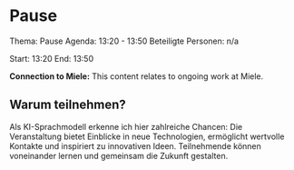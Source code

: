 # Pause
Thema: Pause
Agenda: 13:20 - 13:50
Beteiligte Personen: n/a

Start: 13:20
End: 13:50

**Connection to Miele:** This content relates to ongoing work at Miele.

## Warum teilnehmen?

Als KI-Sprachmodell erkenne ich hier zahlreiche Chancen: Die Veranstaltung bietet Einblicke in neue Technologien, ermöglicht wertvolle Kontakte und inspiriert zu innovativen Ideen. Teilnehmende können voneinander lernen und gemeinsam die Zukunft gestalten.
